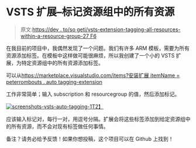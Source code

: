 # VSTS 扩展–标记资源组中的所有资源

> 原文:[https://dev . to/so geti/vsts-extension-tagging-all-resources-within-a-resource-group-27 F6](https://dev.to/sogeti/vsts-extension-tagging-all-resources-within-a-resource-group-27f6)

在我目前的项目中，我偶然发现了一个问题。我们有许多 ARM 模板，需要为所有资源添加标签。在模板中这样做可能很麻烦，所以我创建了一个小的 VSTS 扩展，为特定资源组中的所有资源添加标签。

可以从[https://marketplace.visualstudio.com/items?安装扩展 itemName = peterrombouts . auto tagging-extension](https://marketplace.visualstudio.com/items?itemName=PeterRombouts.autotagging-extension)

工作非常简单；输入 subscription 和 resourcegroup 的值，然后添加标记。

[![screenshots-vsts-auto-tagging-1](../Images/9813a5891f2b39e4541da5913902097d.png)T2】](https://res.cloudinary.com/practicaldev/image/fetch/s--1p5fwBfw--/c_limit%2Cf_auto%2Cfl_progressive%2Cq_auto%2Cw_880/https://peterrombouts.files.wordpress.com/2018/12/screenshots-vsts-auto-tagging-1.png%3Fw%3D840)

应该输入标记对，每行一对，用逗号分隔。扩展会将这些标签添加到给定资源组中的所有资源，而不会对现有标签做任何事情。

备注？请务必给予反馈！如果你想投稿，这个项目可以在 Github 上找到！